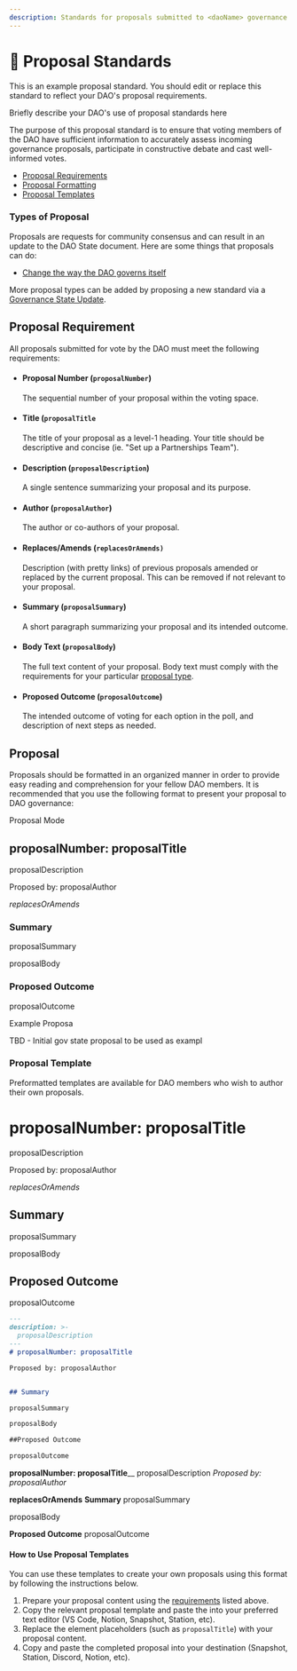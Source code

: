 ```yaml
---
description: Standards for proposals submitted to <daoName> governance.
---
```


# 📃 Proposal Standards

This is an example proposal standard. You should edit or replace this standard to reflect your DAO's proposal requirements.

Briefly describe your DAO's use of proposal standards here

The purpose of this proposal standard is to ensure that voting members of the DAO have sufficient information to accurately assess incoming governance proposals, participate in constructive debate and cast well-informed votes.

* [Proposal Requirements](./#proposal-requirements)
* [Proposal Formatting](./#proposal-formatting)
* [Proposal Templates](./#proposal-templates)

### Types of Proposal

Proposals are requests for community consensus and can result in an update to the DAO State document. Here are some things that proposals can do:

* [Change the way the DAO governs itself](metagovernance.md)

More proposal types can be added by proposing a new standard via a [Governance State Update](metagovernance.md).

## Proposal Requirement

All proposals submitted for vote by the DAO must meet the following requirements:

*   #### Proposal Number (`proposalNumber`)

    The sequential number of your proposal within the voting space.
*   #### Title (`proposalTitle`

    The title of your proposal as a level-1 heading. Your title should be descriptive and concise (ie. "Set up a Partnerships Team").
*   #### Description (`proposalDescription`)

    A single sentence summarizing your proposal and its purpose.
*   #### Author (`proposalAuthor`)

    The author or co-authors of your proposal.&#x20;
*   #### Replaces/Amends (`replacesOrAmends)`

    Description (with pretty links) of previous proposals amended or replaced by the current proposal. This can be removed if not relevant to your proposal.
*   #### Summary (`proposalSummary`)

    A short paragraph summarizing your proposal and its intended outcome.
*   #### Body Text (`proposalBody`)

    The full text content of your proposal. Body text must comply with the requirements for your particular [proposal type](./#types-of-proposals).
*   #### Proposed Outcome (`proposalOutcome`)

    The intended outcome of voting for each option in the poll, and description of next steps as needed.

## Proposal

Proposals should be formatted in an organized manner in order to provide easy reading and comprehension for your fellow DAO members. It is recommended that you use the following format to present your proposal to DAO governance:


<summary>Proposal Mode

## proposalNumber: proposalTitle

proposalDescription

Proposed by: proposalAuthor

_replacesOrAmends_

### Summary

proposalSummary

proposalBody

### Proposed Outcome

proposalOutcome



<summary>Example Proposa

TBD - Initial gov state proposal to be used as exampl


### Proposal Template

Preformatted templates are available for DAO members who wish to author their own proposals.&#x20;

# proposalNumber: proposalTitle

proposalDescription

Proposed by: proposalAuthor

*replacesOrAmends*
## Summary

proposalSummary

proposalBody

## Proposed Outcome

proposalOutcome

```markdown
---
description: >-
  proposalDescription
---
# proposalNumber: proposalTitle

Proposed by: proposalAuthor


## Summary

proposalSummary

proposalBody

##Proposed Outcome

proposalOutcome
```

**proposalNumber: proposalTitle**__
proposalDescription
*Proposed by: proposalAuthor*

__replacesOrAmends__
**Summary**
proposalSummary

proposalBody

**Proposed Outcome**
proposalOutcome

#### How to Use Proposal Templates

You can use these templates to create your own proposals using this format by following the instructions below.

1. Prepare your proposal content using the [requirements](./#proposal-requirements) listed above.
2. Copy the relevant proposal template and paste the into your preferred text editor (VS Code, Notion, Snapshot, Station, etc).
3. Replace the element placeholders (such as `proposalTitle`) with your proposal content.
4. Copy and paste the completed proposal into your destination (Snapshot, Station, Discord, Notion, etc).
